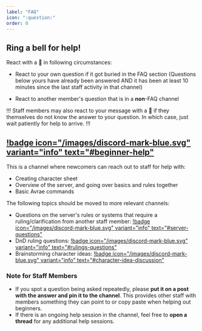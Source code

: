```yaml
---
label: "FAQ"
icon: ":question:"
order: 0
---
```


## Ring a bell for help!

React with a 🔔 in following circumstances:

- React to your own question if it got buried in the FAQ section
(Questions below yours have already been answered AND it has been at least 10 minutes since the last staff activity in that channel)

- React to another member's question that is in a **non**-FAQ channel

!!!
Staff members may also react to your message with a 🔔 if they themselves do not know the answer to your question. In which case, just wait patiently for help to arrive.
!!!

## [!badge icon="/images/discord-mark-blue.svg" variant="info" text="#beginner-help"](https://discord.com/channels/512870694883950598/621035485690724369)<span style="display:none;">beginner-help</span>

This is a channel where newcomers can reach out to staff for help with:
- Creating character sheet
- Overview of the server, and going over basics and rules together
- Basic Avrae commands

The following topics should be moved to more relevant channels:
- Questions on the server's rules or systems that require a ruling/clarification from another staff member: [!badge icon="/images/discord-mark-blue.svg" variant="info" text="#server-questions"](https://discord.com/channels/512870694883950598/546725434608451584) 
- DnD ruling questions: [!badge icon="/images/discord-mark-blue.svg" variant="info" text="#rulings-questions"](https://discord.com/channels/512870694883950598/513452707617570828) 
- Brainstorming character ideas: [!badge icon="/images/discord-mark-blue.svg" variant="info" text="#character-idea-discussion"](https://discord.com/channels/512870694883950598/585090840750194708) 

### Note for Staff Members

- If you spot a question being asked repeatedly, please **put it on a post with the answer and pin it to the channel**. This provides other staff with members something they can point to or copy paste when helping out beginners.
- If there is an ongoing help session in the channel, feel free to **open a thread** for any additional help sessions.
